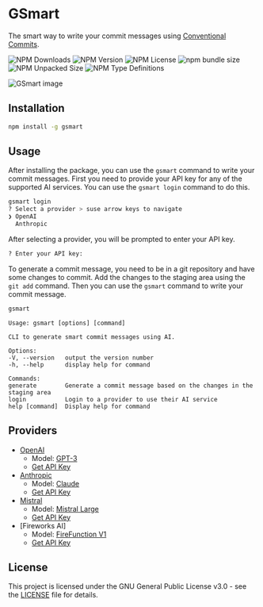 # GSmart
The smart way to write your commit messages using [Conventional Commits](https://www.conventionalcommits.org/).

![NPM Downloads](https://img.shields.io/npm/dm/gsmart)
![NPM Version](https://img.shields.io/npm/v/gsmart)
![NPM License](https://img.shields.io/npm/l/gsmart)
![npm bundle size](https://img.shields.io/bundlephobia/minzip/gsmart)
![NPM Unpacked Size](https://img.shields.io/npm/unpacked-size/gsmart)
![NPM Type Definitions](https://img.shields.io/npm/types/gsmart)

![GSmart image](https://repository-images.githubusercontent.com/827045490/756cb1d5-9572-4cc2-be37-0459da007c1a)

## Installation
```bash
npm install -g gsmart
```

## Usage
After installing the package, you can use the `gsmart` command to write your commit messages.
First you need to provide your API key for any of the supported AI services. You can use the `gsmart login` command to do this.
```bash
gsmart login
? Select a provider > suse arrow keys to navigate
❯ OpenAI
  Anthropic
```

After selecting a provider, you will be prompted to enter your API key.
```bash
? Enter your API key:
```

To generate a commit message, you need to be in a git repository and have some changes to commit.
Add the changes to the staging area using the `git add` command. Then you can use the `gsmart` command to write your commit message.
```bash
gsmart
```

```
Usage: gsmart [options] [command]

CLI to generate smart commit messages using AI.

Options:
-V, --version   output the version number
-h, --help      display help for command

Commands:
generate        Generate a commit message based on the changes in the staging area
login           Login to a provider to use their AI service
help [command]  Display help for command
```

## Providers
- [OpenAI](https://openai.com/)
  - Model: [GPT-3](https://platform.openai.com/docs/models/gpt-3-5-turbo)
  - [Get API Key](https://platform.openai.com/api-keys)
- [Anthropic](https://www.anthropic.com/)
  - Model: [Claude](https://www.anthropic.com/claude)
  - [Get API Key](https://console.anthropic.com/settings/keys)
- [Mistral](https://www.mistral.ai/)
  - Model: [Mistral Large](https://mistral.ai/technology/#models)
  - [Get API Key](https://console.mistral.ai/api-keys/)
- [Fireworks AI]
  - Model: [FireFunction V1](https://fireworks.ai/models/fireworks/firefunction-v1)
  - [Get API Key](https://fireworks.ai/api-keys)

## License
This project is licensed under the GNU General Public License v3.0 - see the [LICENSE](LICENSE) file for details.

